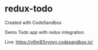 # redux-todo
Created with CodeSandbox

Demo Todo app with redux integration.


Live: https://v6m83yynvy.codesandbox.io/
